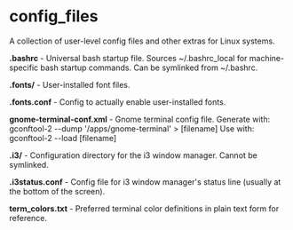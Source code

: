 config_files
============
A collection of user-level config files and other extras for Linux systems.


**.bashrc** - Universal bash startup file. Sources ~/.bashrc_local for machine-specific bash startup commands. Can be symlinked from ~/.bashrc.

**.fonts/** - User-installed font files.

**.fonts.conf** - Config to actually enable user-installed fonts.

**gnome-terminal-conf.xml** - Gnome terminal config file.
Generate with:
    gconftool-2 --dump '/apps/gnome-terminal' > [filename]
Use with:
    gconftool-2 --load [filename]

**.i3/** - Configuration directory for the i3 window manager. Cannot be symlinked.

**.i3status.conf** - Config file for i3 window manager's status line (usually at the bottom of the screen).

**term_colors.txt** - Preferred terminal color definitions in plain text form for reference.